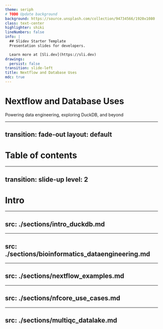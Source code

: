 ```yaml
---
theme: seriph
# TODO Update background
background: https://source.unsplash.com/collection/94734566/1920x1080
class: text-center
highlighter: shiki
lineNumbers: false
info: |
  ## Slidev Starter Template
  Presentation slides for developers.

  Learn more at [Sli.dev](https://sli.dev)
drawings:
  persist: false
transition: slide-left
title: Nextflow and Database Uses
mdc: true
---
```


# Nextflow and Database Uses

Powering data engineering, exploring DuckDB, and beyond

<!--
The last comment block of each slide will be treated as slide notes. It will be visible and editable in Presenter Mode along with the slide. [Read more in the docs](https://sli.dev/guide/syntax.html#notes)
-->

---
transition: fade-out
layout: default
---

# Table of contents


<Toc minDepth="2"></Toc>


---
transition: slide-up
level: 2
---

# Intro

---
src: ./sections/intro_duckdb.md
---

---
src: ./sections/bioinformatics_dataengineering.md
---

---
src: ./sections/nextflow_examples.md
---

---
src: ./sections/nfcore_use_cases.md
---

---
src: ./sections/multiqc_datalake.md
---
